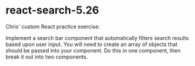 # react-search-5.26
Chris' custom React practice exercise:

Implement a search bar component that automatically filters search results based upon user input.
You will need to create an array of objects that should be passed into your component.
Do this in one component, then break it out into two components.
